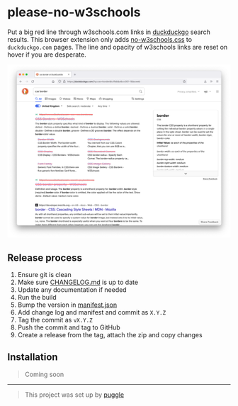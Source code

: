 # please-no-w3schools

Put a big red line through w3schools.com links in [duckduckgo](https://duckduckgo.com/) search results.
This browser extension only adds [no-w3schools.css](/no-w3schools.css) to `duckduckgo.com` pages.
The line and opacity of w3schools links are reset on hover if you are desperate.

![A search for css border with w3schools.com links crossed out](/screenshot.png)

## Release process

1. Ensure git is clean
2. Make sure [CHANGELOG.md](/CHANGELOG.md) is up to date
3. Update any documentation if needed
4. Run the build
5. Bump the version in [manifest.json](manifest.json)
6. Add change log and manifest and commit as `X.Y.Z`
7. Tag the commit as `vX.Y.Z`
8. Push the commit and tag to GitHub
9. Create a release from the tag, attach the zip and copy changes

## Installation

> Coming soon

---

> This project was set up by [puggle](https://npm.im/puggle)
